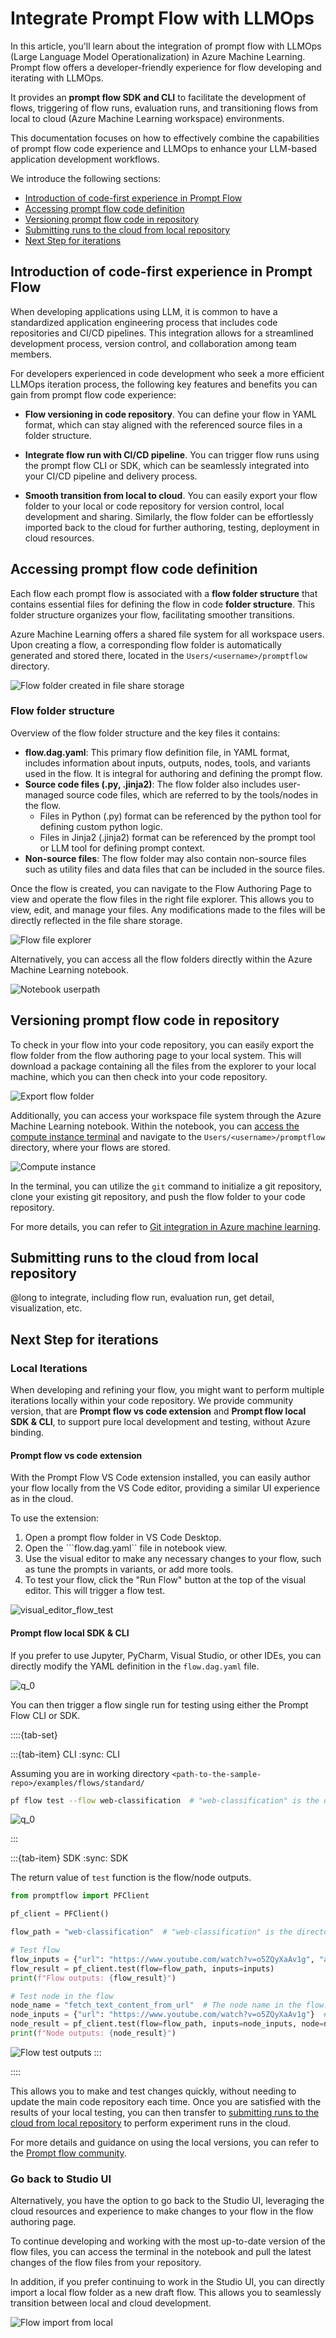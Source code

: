 # Integrate Prompt Flow with LLMOps

In this article, you'll learn about the integration of prompt flow with LLMOps (Large Language Model Operationalization) in Azure Machine Learning. Prompt flow offers a developer-friendly experience for flow developing and iterating with LLMOps. 

It provides an **prompt flow SDK and CLI** to facilitate the development of flows, triggering of flow runs, evaluation runs, and transitioning flows from local to cloud (Azure Machine Learning workspace) environments. 

This documentation focuses on how to effectively combine the capabilities of prompt flow code experience and LLMOps to enhance your LLM-based application development workflows.

We introduce the following sections:
* [Introduction of code-first experience in Prompt Flow](#introduction-of-code-first-experience-in-prompt-flow)
* [Accessing prompt flow code definition](#accessing-prompt-flow-code-definition)
* [Versioning prompt flow code in repository](#versioning-prompt-flow-code-in-repository)
* [Submitting runs to the cloud from local repository](#submitting-runs-to-the-cloud-from-local-repository)
* [Next Step for iterations](#next-step-for-iterations)


## Introduction of code-first experience in Prompt Flow

When developing applications using LLM, it is common to have a standardized application engineering process that includes code repositories and CI/CD pipelines. This integration allows for a streamlined development process, version control, and collaboration among team members.

For developers experienced in code development who seek a more efficient LLMOps iteration process, the following key features and benefits you can gain from prompt flow code experience:

* **Flow versioning in code repository**. You can define your flow in YAML format, which can stay aligned with the referenced source files in a folder structure.

* **Integrate flow run with CI/CD pipeline**. You can trigger flow runs using the prompt flow CLI or SDK, which can be seamlessly integrated into your CI/CD pipeline and delivery process.

* **Smooth transition from local to cloud**. You can easily export your flow folder to your local or code repository for version control, local development and sharing. Similarly, the flow folder can be effortlessly imported back to the cloud for further authoring, testing, deployment in cloud resources.

## Accessing prompt flow code definition

Each flow each prompt flow is associated with a **flow folder structure** that contains essential files for defining the flow in code **folder structure**. This folder structure organizes your flow, facilitating smoother transitions.

Azure Machine Learning offers a shared file system for all workspace users. Upon creating a flow, a corresponding flow folder is automatically generated and stored there, located in the ```Users/<username>/promptflow``` directory.

![Flow folder created in file share storage](../media/integrate-with-LLMOps/flow_folder_created_in_file_share_storage.png)

### Flow folder structure

Overview of the flow folder structure and the key files it contains:

- **flow.dag.yaml**: This primary flow definition file, in YAML format, includes information about inputs, outputs, nodes, tools, and variants used in the flow. It is integral for authoring and defining the prompt flow.
- **Source code files (.py, .jinja2)**: The flow folder also includes user-managed source code files, which are referred to by the tools/nodes in the flow.
    - Files in Python (.py) format can be referenced by the python tool for defining custom python logic.
    - Files in Jinja2 (.jinja2) format can be referenced by the prompt tool or LLM tool for defining prompt context.
- **Non-source files**: The flow folder may also contain non-source files such as utility files and data files that can be included in the source files.

Once the flow is created, you can navigate to the Flow Authoring Page to view and operate the flow files in the right file explorer. This allows you to view, edit, and manage your files. Any modifications made to the files will be directly reflected in the file share storage.

![Flow file explorer](../media/integrate-with-LLMOps/flow_file_explorer.png)

Alternatively, you can access all the flow folders directly within the Azure Machine Learning notebook.

![Notebook userpath](../media/integrate-with-LLMOps/aml_notebook_userpath.png)

## Versioning prompt flow code in repository

To check in your flow into your code  repository, you can easily export the flow folder from the flow authoring page to your local system. This will download a package containing all the files from the explorer to your local machine, which you can then check into your code repository.

![Export flow folder](../media/integrate-with-LLMOps/flow_export.png)

Additionally, you can access your workspace file system through the Azure Machine Learning notebook. Within the notebook, you can [access the compute instance terminal](https://learn.microsoft.com/en-us/azure/machine-learning/how-to-access-terminal?view=azureml-api-2) and navigate to the ```Users/<username>/promptflow``` directory, where your flows are stored.

![Compute instance](../media/integrate-with-LLMOps/ci_terminal_checkin.png)

In the terminal, you can utilize the ```git``` command to initialize a git repository, clone your existing git repository, and push the flow folder to your code repository.

For more details, you can refer to [Git integration in Azure machine learning](https://learn.microsoft.com/en-us/azure/machine-learning/concept-train-model-git-integration?view=azureml-api-2&tabs=python).

## Submitting runs to the cloud from local repository

@long to integrate, including flow run, evaluation run, get detail, visualization, etc.

## Next Step for iterations

### Local Iterations

When developing and refining your flow, you might want to perform multiple iterations locally within your code repository. We provide community version, that are **Prompt flow vs code extension** and **Prompt flow local SDK & CLI**, to support pure local development and testing, without Azure binding.

#### Prompt flow vs code extension

With the Prompt Flow VS Code extension installed, you can easily author your flow locally from the VS Code editor, providing a similar UI experience as in the cloud.

To use the extension:
1. Open a prompt flow folder in VS Code Desktop.
2. Open the ```flow.dag.yaml`` file in notebook view.
3. Use the visual editor to make any necessary changes to your flow, such as tune the prompts in variants, or add more tools.
4. To test your flow, click the "Run Flow" button at the top of the visual editor. This will trigger a flow test.

![visual_editor_flow_test](../media/integrate-with-LLMOps/run_flow_visual_editor.png)

#### Prompt flow local SDK & CLI

If you prefer to use Jupyter, PyCharm, Visual Studio, or other IDEs, you can directly modify the YAML definition in the ```flow.dag.yaml``` file.

![q_0](../media/integrate-with-LLMOps/flow-directory-and-dag-yaml.png)

You can then trigger a flow single run for testing using either the Prompt Flow CLI or SDK.

::::{tab-set}

:::{tab-item} CLI
:sync: CLI

Assuming you are in working directory `<path-to-the-sample-repo>/examples/flows/standard/`

```sh
pf flow test --flow web-classification  # "web-classification" is the directory name
```

![q_0](../media/integrate-with-LLMOps/flow-test-output-cli.png)

:::

:::{tab-item} SDK
:sync: SDK

The return value of `test` function is the flow/node outputs.

```python
from promptflow import PFClient

pf_client = PFClient()

flow_path = "web-classification"  # "web-classification" is the directory name

# Test flow
flow_inputs = {"url": "https://www.youtube.com/watch?v=o5ZQyXaAv1g", "answer": "Channel", "evidence": "Url"}  # The inputs of the flow.
flow_result = pf_client.test(flow=flow_path, inputs=inputs)
print(f"Flow outputs: {flow_result}")

# Test node in the flow
node_name = "fetch_text_content_from_url"  # The node name in the flow.
node_inputs = {"url": "https://www.youtube.com/watch?v=o5ZQyXaAv1g"}  # The inputs of the node.
node_result = pf_client.test(flow=flow_path, inputs=node_inputs, node=node_name)
print(f"Node outputs: {node_result}")
```

![Flow test outputs](../media/integrate-with-LLMOps/flow_test_output.png)
:::

::::

This allows you to make and test changes quickly, without needing to update the main code repository each time. Once you are satisfied with the results of your local testing, you can then transfer to [submitting runs to the cloud from local repository](#submitting-runs-to-the-cloud-from-local-repository)  to perform experiment runs in the cloud.

For more details and guidance on using the local versions, you can refer to the [Prompt flow community](https://github.com/microsoft/promptflow).

### Go back to Studio UI

Alternatively, you have the option to go back to the Studio UI, leveraging the cloud resources and experience to make changes to your flow in the flow authoring page.

To continue developing and working with the most up-to-date version of the flow files, you can access the terminal in the notebook and pull the latest changes of the flow files from your repository.

In addition, if you prefer continuing to work in the Studio UI, you can directly import a local flow folder as a new draft flow. This allows you to seamlessly transition between local and cloud development.

![Flow import from local](../media/integrate-with-LLMOps/flow_import_localupload.png)